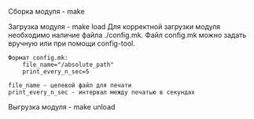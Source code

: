 Сборка модуля - make

Загрузка модуля - make load
	Для корректной загрузки модуля необходимо наличие файла ./config.mk.
	Файл config.mk можно задать вручную или при помощи config-tool.
	
	Формат config.mk:
		file_name="/absolute_path"
		print_every_n_sec=5
		
	file_name - целевой файл для печати
	print_every_n_sec - интервал между печатью в секундах
	
Выгрузка модуля - make unload
